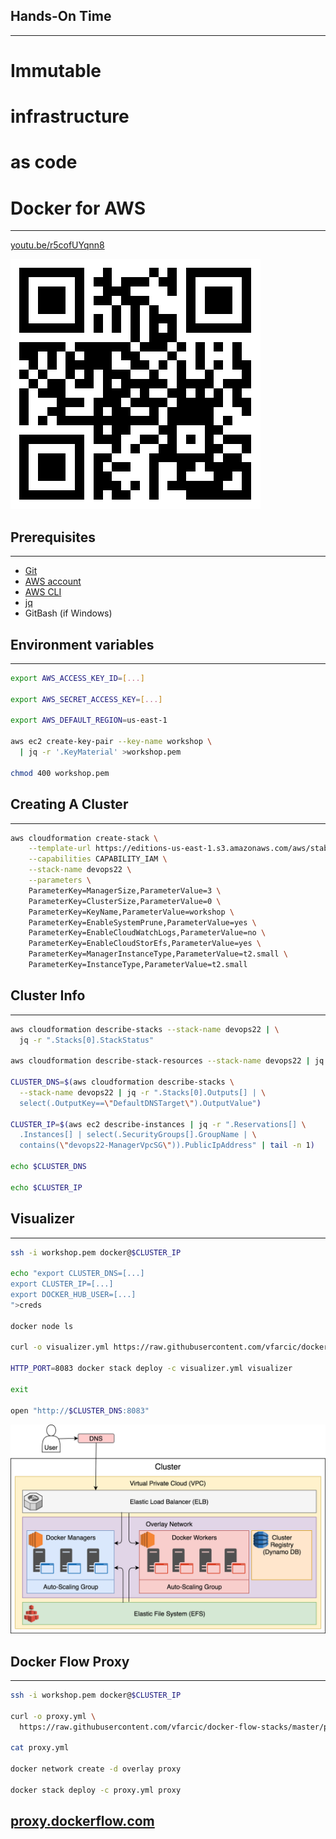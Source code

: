 ## Hands-On Time

---

# Immutable

# infrastructure

# as code


# Docker for AWS

---

[youtu.be/r5cofUYqnn8](https://youtu.be/r5cofUYqnn8)

![](../img/qr/docker-for-aws.png)


## Prerequisites

---

* [Git](https://git-scm.com/)
* [AWS account](https://aws.amazon.com/)
* [AWS CLI](https://aws.amazon.com/cli/)
* [jq](https://stedolan.github.io/jq/)
* GitBash (if Windows)


## Environment variables

---

```bash
export AWS_ACCESS_KEY_ID=[...]

export AWS_SECRET_ACCESS_KEY=[...]

export AWS_DEFAULT_REGION=us-east-1

aws ec2 create-key-pair --key-name workshop \
  | jq -r '.KeyMaterial' >workshop.pem

chmod 400 workshop.pem
```


## Creating A Cluster

---

```bash
aws cloudformation create-stack \
    --template-url https://editions-us-east-1.s3.amazonaws.com/aws/stable/Docker.tmpl \
    --capabilities CAPABILITY_IAM \
    --stack-name devops22 \
    --parameters \
    ParameterKey=ManagerSize,ParameterValue=3 \
    ParameterKey=ClusterSize,ParameterValue=0 \
    ParameterKey=KeyName,ParameterValue=workshop \
    ParameterKey=EnableSystemPrune,ParameterValue=yes \
    ParameterKey=EnableCloudWatchLogs,ParameterValue=no \
    ParameterKey=EnableCloudStorEfs,ParameterValue=yes \
    ParameterKey=ManagerInstanceType,ParameterValue=t2.small \
    ParameterKey=InstanceType,ParameterValue=t2.small
```


## Cluster Info

---

```bash
aws cloudformation describe-stacks --stack-name devops22 | \
  jq -r ".Stacks[0].StackStatus"

aws cloudformation describe-stack-resources --stack-name devops22 | jq "."

CLUSTER_DNS=$(aws cloudformation describe-stacks \
  --stack-name devops22 | jq -r ".Stacks[0].Outputs[] | \
  select(.OutputKey==\"DefaultDNSTarget\").OutputValue")

CLUSTER_IP=$(aws ec2 describe-instances | jq -r ".Reservations[] \
  .Instances[] | select(.SecurityGroups[].GroupName | \
  contains(\"devops22-ManagerVpcSG\")).PublicIpAddress" | tail -n 1)

echo $CLUSTER_DNS

echo $CLUSTER_IP
```


## Visualizer

---

```bash
ssh -i workshop.pem docker@$CLUSTER_IP

echo "export CLUSTER_DNS=[...]
export CLUSTER_IP=[...]
export DOCKER_HUB_USER=[...]
">creds

docker node ls

curl -o visualizer.yml https://raw.githubusercontent.com/vfarcic/docker-flow-stacks/master/web/docker-visualizer.yml

HTTP_PORT=8083 docker stack deploy -c visualizer.yml visualizer

exit

open "http://$CLUSTER_DNS:8083"
```


![](../docs/img/docker-for-aws-cluster.png)


## Docker Flow Proxy

---

```bash
ssh -i workshop.pem docker@$CLUSTER_IP

curl -o proxy.yml \
  https://raw.githubusercontent.com/vfarcic/docker-flow-stacks/master/proxy/docker-flow-proxy.yml

cat proxy.yml

docker network create -d overlay proxy

docker stack deploy -c proxy.yml proxy
```

## [proxy.dockerflow.com](http://proxy.dockerflow.com)
